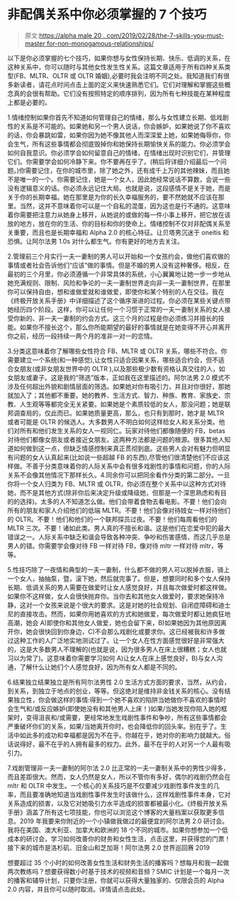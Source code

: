 # 非配偶关系中你必须掌握的 7 个技巧

> 原文:[https://alpha male 20 . com/2019/02/28/the-7-skills-you-must-master for-non-monogamous-relationships/](https://alphamale20.com/2019/02/28/the-7-skills-you-must-master-for-nonmonogamous-relationships/)

以下是你必须掌握的七个技巧，如果你想与女性保持长期、快乐、低调的关系，在这种关系中，你可以随时与其他女性发生性关系。这篇文章适用于所有四种关系类型(FB、MLTR、OLTR 或 OLTR 婚姻),必要时我会注明不同之处。我知道我们有很多新读者，请花点时间点击上面的定义来快速熟悉它们。它们对理解和掌握这些概念真的会很有帮助。它们没有按照特定的顺序排列，因为所有七种技能在某种程度上都是必要的。

1.情绪控制如果你首先不知道如何管理自己的情绪，那么与女性建立长期、低戏剧性的关系是不可能的。如果她和另一个男人说话，你会嫉妒，如果她说了你不喜欢的话，你会暴跳如雷，如果你因为她不像其他人而深深爱上她，如果她侮辱你，你会生气，所有这些事情都会彻底毁掉你和她保持长期愉快关系的能力。你必须学会如何自我意识。你必须学会如何留意自己的情绪，在情绪出现时识别它们，并管理它们。你需要学会如何冷静下来。你不要再在乎了。(稍后将详细介绍最后一个问题。)你需要记住，在你的城市里，除了她之外，还有成千上万的其他辣妹，而且她不是唯一的一个。你需要记住，她是一个女人，因此她经常说话不算数，会说一些没有逻辑意义的话。你必须永远记住大局。也就是说，这段感情不是关于她，而是关于你的长期幸福。她在那里是为你的长久幸福服务的，要不然她就不应该在那里。当然，这并不意味着你可以是一个自私的混蛋，因为这也是行不通的。这意味着你需要把注意力从她身上移开，从她说的或做的每一件小事上移开，把它放在该放的地方，放在你的生活、你的目标和你的使命上。情绪控制不仅对非配偶关系至关重要，而且也是长期幸福和 Alpha 2.0 的核心特征。让贝塔男沉迷于 oneitis 和恐惧。让阿尔法男 1.0s 对什么都生气。你有更好的地方去关注。

2.管理前三个月实行一夫一妻制的男人可以开始和一个女孩约会，做他们喜欢做的事情或者社会告诉他们“应该”做的事情。但是不婚的男人没有这种奢侈。相反，在最初的三个月里，你必须遵循一个非常具体的系统，小心翼翼地让她一步一步地从她充满规则、限制、风险和争论的一夫一妻制世界走向非一夫一妻制世界，在那里你可以保持自由，想和谁做爱就和谁做爱，即使你和某个特别的人在交往。我在《终极开放关系手册》中详细描述了这个循序渐进的过程。你必须在某些关键点带她经历四个阶段。这样，你可以让任何一个习惯于正常的一夫一妻制关系的女人接受你新的、非一夫一妻制的约会方式。这三个月的过程是你必须练习并擅长的技能。如果你不擅长这个，那么你所能期望的最好的事情就是在她变得不开心并离开你之前，经历一段持续一两个月的准非一对一的恋情。

3.分类这意味着你了解哪些女性符合 FB、MLTR 或 OLTR 关系，哪些不符合。你需要建立一个系统(和一种感觉),让女性只适合因果关系，哪些适合约会，但不适合女朋友(或非女朋友世界中的 OLTR ),以及那些极少数有资格认真交往的人，如女朋友或妻子。这是我的“筛选”版本，正如我在这里描述的。阿尔法男 2.0 模式不涉及任何超出外貌和剧情层面的筛选。如果她对你有吸引力，并且对你很好，那她就加入了；其他都不重要。她的教养、生活方式、智力、种族、教育、家族史、宗教、人生观等等都完全无关紧要。如果她是个素质较低的女人，那没问题；她是联邦调查局的，仅此而已。如果她质量更高，那么，也只有到那时，她才是 MLTR 或者可能是 OLTR 的候选人。大多数男人不明白如何这样给女人和关系分类。他们对所有和他们发生关系的女人一视同仁。玩家对待他们都像随便的 FB，betas 对待他们都像女朋友或者接近女朋友。这两种方法都是问题的根源。很多其他人知道如何做到这一点，但缺乏情感控制来真正贯彻到底。这些男人会对有魅力但明显有问题的女人认真起来(比如说一些超越 FB 的东西),尽管他们很清楚他们不应该这样做。不善于分类意味着你的人际关系中会有很多戏剧性的事情和问题，你的人际关系不会像其他情况下那样长久。4.同余你可以把同余看作分类的第二部分。一旦你将一个女人归类为 FB、MLTR 或 OLTR，你必须在整个关系中以这种方式对待她，而不是其他方式(除非你后来决定升级或降级她，但那是一个深思熟虑和有目的的选择)。太多的人不知道怎么做。他们会带着食物去看电影。不要！他们会向所有的朋友和家人介绍他们的低端 MLTR。不要！他们会像对待妓女一样对待他们的 OLTR。不要！他们和他们的一个联邦探员过夜。不要！他们每周看他们的 MLTR 三次。不要！诸如此类。男人真的不擅长和谐。这是他们在恋爱中犯的最大错误之一。人际关系中缺乏和谐会导致各种冲突、争吵和伤害感情，而这几乎总是男人的错。你需要学会像对待 FB 一样对待 FB，像对待 mltr 一样对待 mltr，等等。

5.性技巧除了一夜情和典型的一夫一妻制，什么都不做的男人可以脱掉衣服，骑上一个女人，抽抽泵，暨，滚下她，然后就完事了。但是，想要同时和多个女人保持长期、低调关系的男人需要在做爱时让女人感觉良好，并且每次做爱时都这样做。如果你不这样做，女人会很快抛弃你。当你去和其他女人做爱时，要求她保持冷静，这对一个女孩来说是个很大的要求。这是对她的社会规划、自闭症障碍和迪士尼的直接攻击。然而，如果你用她喜欢的方式和她做爱，每次做爱时都让她疯狂地高潮，她会 A)即使你和其他女人做爱，她也会留下来，B)如果她因为其他原因离开你，她会很快回到你身边，C)不会那么戏剧化或要求你。这已经被我和许多做过这种工作的人广泛地实地测试过了。让一个女人在性方面感觉很好是非常强大的，这是大多数男人不理解的(也就是说，因为很多男人在床上很糟糕；女人也就习以为常了)。这意味着你需要学习如何 A)让女人在床上感觉良好，B)与女人沟通，了解什么让她们个人感觉良好，因为所有女人都是不同的。

6.结果独立结果独立是所有阿尔法男性 2.0 生活方式方面的要求，当然，从约会，到关系，到独立于地点的创业，等等。但这绝对是维持非金钱关系的核心。没有结果独立性，你会做这样的事情:得到一个她不喜欢的陷阱当她做你不喜欢的事情时会生气和/或反应嫉妒(即使她没有和其他男人上床！)如果/当她发现你陷入她的框架时，变得沮丧和/或需要，更经常地发生戏剧性事件和争吵，所有这些事情都会严重破坏你们的关系，如果/当她离开你时，也会降低你的回头率。别在乎了。生活中如此多的成功和幸福都是因为不在乎。你越在乎，她对你的影响力就越大。俗话说得好，最不在乎的人拥有最多的权力。此外，最不在乎的人对另一个人最有吸引力。

7.戏剧管理非一夫一妻制的阿尔法 2.0 比正常的一夫一妻制关系中的男性少得多，而且差距很大。然而，女人仍然是女人，所以不管你有多好，偶尔的戏剧仍然会在 mltr 和 OLTR 中发生。一个核心的关系技巧是不仅要减少戏剧性事件发生的几率，而且要准确地知道当戏剧性事件发生时该做什么，这样戏剧性事件本身，它对关系造成的损害，以及它对她吸引力水平造成的损害都被最小化。《终极开放关系手册》涵盖了所有这七项技能，你也可以浏览这个博客的大量档案以获取更多信息。2019 年我要来你附近的一个小镇做我做过的最便宜的阿尔法男 2.0 研讨会。我将在美国、澳大利亚、加拿大和欧洲的 18 个不同的城市。如果你想参加一个低成本的研讨会，学习如何改善你的财务和女性生活，点击这里，并获得您的门票！接下来的城市是洛杉矶、旧金山和芝加哥！阿尔法男 2.0 世界巡回赛 2019

想要超过 35 个小时的如何改善女性生活和财务生活的播客吗？想每月和我一起做两次教练吗？想要获得数小时基于技术的视频和音频？SMIC 计划是一个每月一次的播客和辅导计划，只要你注册，你就可以获得大量独家的、仅限会员的 Alpha 2.0 内容，并且你可以随时取消。详情请点击此处。